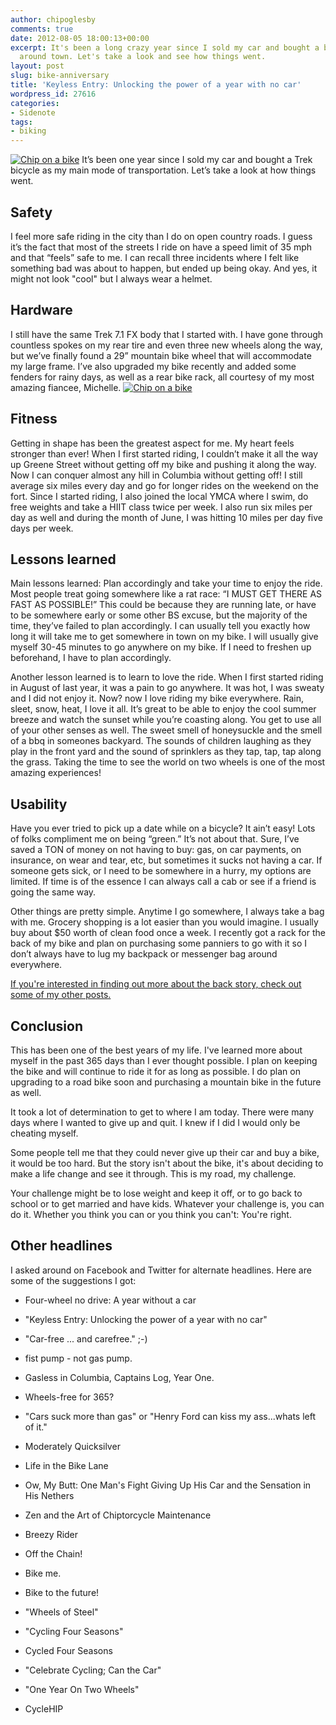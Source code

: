 ```yaml
---
author: chipoglesby
comments: true
date: 2012-08-05 18:00:13+00:00
excerpt: It's been a long crazy year since I sold my car and bought a bicycle to commute
  around town. Let's take a look and see how things went.
layout: post
slug: bike-anniversary
title: 'Keyless Entry: Unlocking the power of a year with no car'
wordpress_id: 27616
categories:
- Sidenote
tags:
- biking
---
```


[![Chip on a bike](http://farm9.staticflickr.com/8424/7711059152_df315232ea.jpg)](http://www.flickr.com/photos/chipoglesby/7711059152/)
It’s been one year since I sold my car and bought a Trek bicycle as my main mode of transportation. Let’s take a look at how things went.


## Safety


I feel more safe riding in the city than I do on open country roads. I guess it’s the fact that most of the streets I ride on have a speed limit of 35 mph and that “feels” safe to me. I can recall three incidents where I felt like something bad was about to happen, but ended up being okay. And yes, it might not look "cool" but I always wear a helmet.


## Hardware


I still have the same Trek 7.1 FX body that I started with. I have gone through countless spokes on my rear tire and even three new wheels along the way, but we’ve finally found a 29” mountain bike wheel that will accommodate my large frame. I’ve also upgraded my bike recently and added some fenders for rainy days, as well as a rear bike rack, all courtesy of my most amazing fiancee, Michelle.
[![Chip on a bike](http://farm9.staticflickr.com/8156/7711065226_d1acb9a20d.jpg)](http://www.flickr.com/photos/chipoglesby/7711065226/)


## Fitness


Getting in shape has been the greatest aspect for me. My heart feels stronger than ever! When I first started riding, I couldn’t make it all the way up Greene Street without getting off my bike and pushing it along the way. Now I can conquer almost any hill in Columbia without getting off! I still average six miles every day and go for longer rides on the weekend on the fort. Since I started riding, I also joined the local YMCA where I swim, do free weights and take a HIIT class twice per week. I also run six miles per day as well and during the month of June, I was hitting 10 miles per day five days per week.


## Lessons learned


Main lessons learned: Plan accordingly and take your time to enjoy the ride. Most people treat going somewhere like a rat race: “I MUST GET THERE AS FAST AS POSSIBLE!” This could be because they are running late, or have to be somewhere early or some other BS excuse, but the majority of the time, they’ve failed to plan accordingly. I can usually tell you exactly how long it will take me to get somewhere in town on my bike. I will usually give myself 30-45 minutes to go anywhere on my bike. If I need to freshen up beforehand, I have to plan accordingly.

Another lesson learned is to learn to love the ride. When I first started riding in August of last year, it was a pain to go anywhere. It was hot, I was sweaty and I did not enjoy it. Now? now I love riding my bike everywhere. Rain, sleet, snow, heat, I love it all. It’s great to be able to enjoy the cool summer breeze and watch the sunset while you’re coasting along. You get to use all of your other senses as well. The sweet smell of honeysuckle and the smell of a bbq in someones backyard. The sounds of children laughing as they play in the front yard and the sound of sprinklers as they tap, tap, tap along the grass. Taking the time to see the world on two wheels is one of the most amazing experiences!


## Usability


Have you ever tried to pick up a date while on a bicycle? It ain’t easy! Lots of folks compliment me on being “green.” It’s not about that. Sure, I’ve saved a TON of money on not having to buy: gas, on car payments, on insurance, on wear and tear, etc, but sometimes it sucks not having a car. If someone gets sick, or I need to be somewhere in a hurry, my options are limited. If time is of the essence I can always call a cab or see if a friend is going the same way.

Other things are pretty simple. Anytime I go somewhere, I always take a bag with me. Grocery shopping is a lot easier than you would imagine. I usually buy about $50 worth of clean food once a week. I recently got a rack for the back of my bike and plan on purchasing some panniers to go with it so I don’t always have to lug my backpack or messenger bag around everywhere.

[If you're interested in finding out more about the back story, check out some of my other posts.](http://www.chipoglesby.com/tag/#biking/)


## Conclusion


This has been one of the best years of my life. I've learned more about myself in the past 365 days than I ever thought possible. I plan on keeping the bike and will continue to ride it for as long as possible. I do plan on upgrading to a road bike soon and purchasing a mountain bike in the future as well.

It took a lot of determination to get to where I am today. There were many days where I wanted to give up and quit. I knew if I did I would only be cheating myself.

Some people tell me that they could never give up their car and buy a bike, it would be too hard. But the story isn't about the bike, it's about deciding to make a life change and see it through. This is my road, my challenge.

Your challenge might be to lose weight and keep it off, or to go back to school or to get married and have kids. Whatever your challenge is, you can do it. Whether you think you can or you think you can't: You're right.


## Other headlines


I asked around on Facebook and Twitter for alternate headlines. Here are some of the suggestions I got:




  * Four-wheel no drive: A year without a car


  * "Keyless Entry: Unlocking the power of a year with no car"


  * "Car-free ... and carefree." ;-)


  * fist pump - not gas pump.


  * Gasless in Columbia, Captains Log, Year One.


  * Wheels-free for 365?


  * ‎"Cars suck more than gas" or "Henry Ford can kiss my ass...whats left of it."


  * Moderately Quicksilver


  * Life in the Bike Lane


  * Ow, My Butt: One Man's Fight Giving Up His Car and the Sensation in His Nethers


  * Zen and the Art of Chiptorcycle Maintenance


  * Breezy Rider


  * Off the Chain!


  * Bike me.


  * Bike to the future!


  * "Wheels of Steel"


  * "Cycling Four Seasons"


  * Cycled Four Seasons


  * "Celebrate Cycling; Can the Car"


  * "One Year On Two Wheels"


  * CycleHIP

